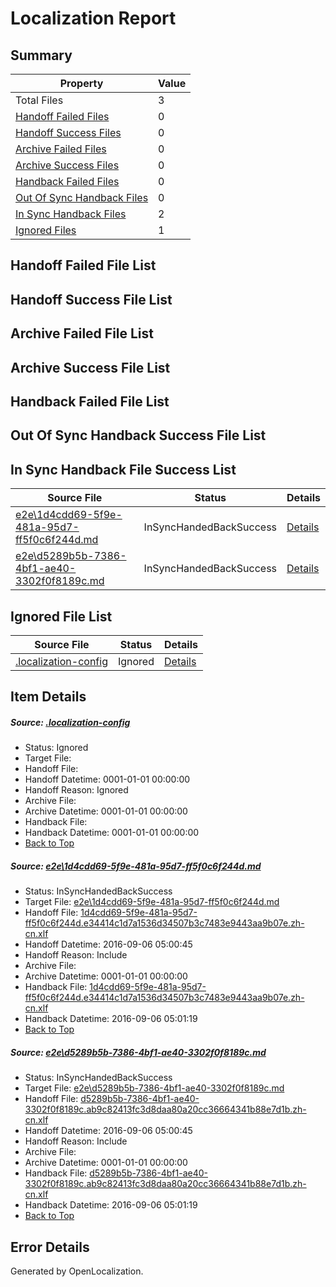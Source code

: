# <a name='report-top'></a> Localization Report

## Summary
 Property | Value 
 -------- | ----- 
 Total Files | 3
[ Handoff Failed Files ](#handoff-failed-list)| 0
[ Handoff Success Files ](#handoff-success-list)| 0
[ Archive Failed Files ](#archive-failed-list)| 0
[ Archive Success Files ](#archive-success-list)| 0
[ Handback Failed Files ](#handback-failed-list)| 0
[ Out Of Sync Handback Files ](#outofsync-handback-success-list)| 0
[ In Sync Handback Files ](#insync-handback-success-list)| 2
[ Ignored Files ](#ignored-list)| 1

## <a name='handoff-failed-list'></a> Handoff Failed File List

## <a name='handoff-success-list'></a> Handoff Success File List

## <a name='archive-failed-list'></a> Archive Failed File List

## <a name='archive-success-list'></a> Archive Success File List

## <a name='handback-failed-list'></a> Handback Failed File List

## <a name='outofsync-handback-success-list'></a> Out Of Sync Handback Success File List

## <a name='insync-handback-success-list'></a> In Sync Handback File Success List
 Source File | Status | Details 
 ----------- | ------ | ------- 
 [e2e\1d4cdd69-5f9e-481a-95d7-ff5f0c6f244d.md](https://github.com/OpenLocalizationTestOrg/ol-test0/blob/934d28e12adf7f2230fe4afbe68b5bbbff36a7a4/e2e/1d4cdd69-5f9e-481a-95d7-ff5f0c6f244d.md) | InSyncHandedBackSuccess | [Details](#9b2c8fa160975e0386391e7db96d84eaa829250e1)
 [e2e\d5289b5b-7386-4bf1-ae40-3302f0f8189c.md](https://github.com/OpenLocalizationTestOrg/ol-test0/blob/934d28e12adf7f2230fe4afbe68b5bbbff36a7a4/e2e/d5289b5b-7386-4bf1-ae40-3302f0f8189c.md) | InSyncHandedBackSuccess | [Details](#de36156f3a948bb47ebc60e7946912d7673edbfe2)

## <a name='ignored-list'></a> Ignored File List
 Source File | Status | Details 
 ----------- | ------ | ------- 
 [.localization-config](https://github.com/OpenLocalizationTestOrg/ol-test0/blob/934d28e12adf7f2230fe4afbe68b5bbbff36a7a4/.localization-config) | Ignored | [Details](#3d4f252ac210baf56311d7e97dcc2db10974dbd20)

## Item Details
##### <a name='3d4f252ac210baf56311d7e97dcc2db10974dbd20'></a> Source: [.localization-config](https://github.com/OpenLocalizationTestOrg/ol-test0/blob/934d28e12adf7f2230fe4afbe68b5bbbff36a7a4/.localization-config)
* Status: Ignored
* Target File: 
* Handoff File: 
* Handoff Datetime: 0001-01-01 00:00:00
* Handoff Reason: Ignored
* Archive File: 
* Archive Datetime: 0001-01-01 00:00:00
* Handback File: 
* Handback Datetime: 0001-01-01 00:00:00
* [Back to Top](#report-top)

##### <a name='9b2c8fa160975e0386391e7db96d84eaa829250e1'></a> Source: [e2e\1d4cdd69-5f9e-481a-95d7-ff5f0c6f244d.md](https://github.com/OpenLocalizationTestOrg/ol-test0/blob/934d28e12adf7f2230fe4afbe68b5bbbff36a7a4/e2e/1d4cdd69-5f9e-481a-95d7-ff5f0c6f244d.md)
* Status: InSyncHandedBackSuccess
* Target File: [e2e\1d4cdd69-5f9e-481a-95d7-ff5f0c6f244d.md](https://github.com/OpenLocalizationTestOrg/ol-test0-zhcn/blob/b2fdc34add08b4f1bd0f4f4fab94c9abb9724761/e2e/1d4cdd69-5f9e-481a-95d7-ff5f0c6f244d.md)
* Handoff File: [1d4cdd69-5f9e-481a-95d7-ff5f0c6f244d.e34414c1d7a1536d34507b3c7483e9443aa9b07e.zh-cn.xlf](https://github.com/OpenLocalizationTestOrg/ol-test0-handoff/blob/33e13ea4d959a238e2e2450abac64c0c1552e9ff/ol-handoff/OpenLocalizationTestOrg/ol-test0-zhcn/ci/ht/1d4cdd69-5f9e-481a-95d7-ff5f0c6f244d.e34414c1d7a1536d34507b3c7483e9443aa9b07e.zh-cn.xlf)
* Handoff Datetime: 2016-09-06 05:00:45
* Handoff Reason: Include
* Archive File: 
* Archive Datetime: 0001-01-01 00:00:00
* Handback File: [1d4cdd69-5f9e-481a-95d7-ff5f0c6f244d.e34414c1d7a1536d34507b3c7483e9443aa9b07e.zh-cn.xlf](https://github.com/OpenLocalizationTestOrg/ol-test0-handback/blob/43a1a3f2da037e32ace37184b66adb4dadd12725/ol-handback/OpenLocalizationTestOrg/ol-test0-zhcn/ci/ht/1d4cdd69-5f9e-481a-95d7-ff5f0c6f244d.e34414c1d7a1536d34507b3c7483e9443aa9b07e.zh-cn.xlf)
* Handback Datetime: 2016-09-06 05:01:19
* [Back to Top](#report-top)

##### <a name='de36156f3a948bb47ebc60e7946912d7673edbfe2'></a> Source: [e2e\d5289b5b-7386-4bf1-ae40-3302f0f8189c.md](https://github.com/OpenLocalizationTestOrg/ol-test0/blob/934d28e12adf7f2230fe4afbe68b5bbbff36a7a4/e2e/d5289b5b-7386-4bf1-ae40-3302f0f8189c.md)
* Status: InSyncHandedBackSuccess
* Target File: [e2e\d5289b5b-7386-4bf1-ae40-3302f0f8189c.md](https://github.com/OpenLocalizationTestOrg/ol-test0-zhcn/blob/b2fdc34add08b4f1bd0f4f4fab94c9abb9724761/e2e/d5289b5b-7386-4bf1-ae40-3302f0f8189c.md)
* Handoff File: [d5289b5b-7386-4bf1-ae40-3302f0f8189c.ab9c82413fc3d8daa80a20cc36664341b88e7d1b.zh-cn.xlf](https://github.com/OpenLocalizationTestOrg/ol-test0-handoff/blob/33e13ea4d959a238e2e2450abac64c0c1552e9ff/ol-handoff/OpenLocalizationTestOrg/ol-test0-zhcn/ci/ht/d5289b5b-7386-4bf1-ae40-3302f0f8189c.ab9c82413fc3d8daa80a20cc36664341b88e7d1b.zh-cn.xlf)
* Handoff Datetime: 2016-09-06 05:00:45
* Handoff Reason: Include
* Archive File: 
* Archive Datetime: 0001-01-01 00:00:00
* Handback File: [d5289b5b-7386-4bf1-ae40-3302f0f8189c.ab9c82413fc3d8daa80a20cc36664341b88e7d1b.zh-cn.xlf](https://github.com/OpenLocalizationTestOrg/ol-test0-handback/blob/43a1a3f2da037e32ace37184b66adb4dadd12725/ol-handback/OpenLocalizationTestOrg/ol-test0-zhcn/ci/ht/d5289b5b-7386-4bf1-ae40-3302f0f8189c.ab9c82413fc3d8daa80a20cc36664341b88e7d1b.zh-cn.xlf)
* Handback Datetime: 2016-09-06 05:01:19
* [Back to Top](#report-top)


## Error Details

Generated by OpenLocalization.
